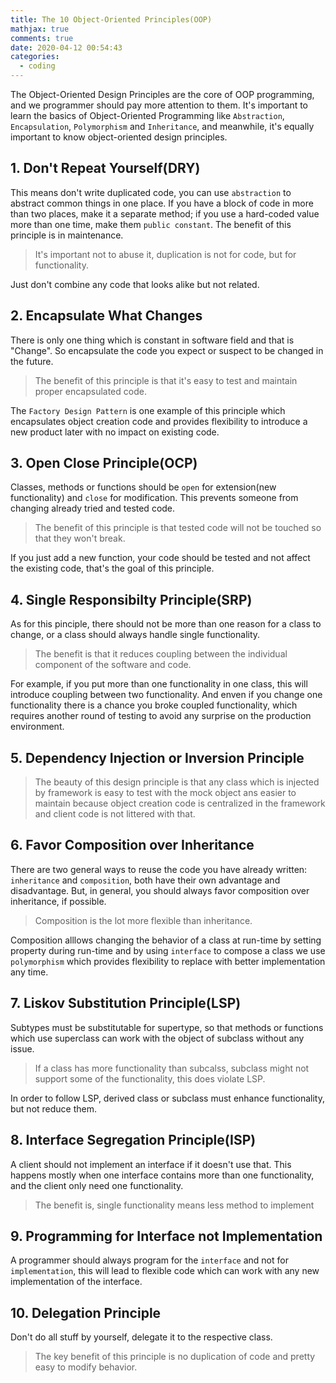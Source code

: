 ```yaml
---
title: The 10 Object-Oriented Principles(OOP)
mathjax: true
comments: true
date: 2020-04-12 00:54:43
categories:
  - coding
---
```


The Object-Oriented Design Principles are the core of OOP programming, and we programmer should pay more attention to them.
It's important to learn the basics of Object-Oriented Programming like `Abstraction`, `Encapsulation`, `Polymorphism` and `Inheritance`, and meanwhile, it's equally important to know object-oriented design principles.
<!-- more -->
## 1. Don't Repeat Yourself(DRY)
This means don't write duplicated code, you can use `abstraction` to abstract common things in one place.
If you have a block of code in more than two places, make it a separate method; if you use a hard-coded value more than one time, make them `public constant`. The benefit of this principle is in maintenance.
> It's important not to abuse it, duplication is not for code, but for functionality.

Just don't combine any code that looks alike but not related.

## 2. Encapsulate What Changes
There is only one thing which is constant in software field and that is "Change". So encapsulate the code you expect or suspect to be changed in the future.
> The benefit of this principle is that it's easy to test and maintain proper encapsulated code.

The `Factory Design Pattern` is one example of this principle which encapsulates object creation code and provides flexibility to introduce a new product later with no impact on existing code.

## 3. Open Close Principle(OCP)
Classes, methods or functions should be `open` for extension(new functionality) and `close` for modification. This prevents someone from changing already tried and tested code.

> The benefit of this principle is that tested code will not be touched so that they won't break.

If you just add a new function, your code should be tested and not affect the existing code, that's the goal of this principle.

## 4. Single Responsibilty Principle(SRP)
As for this pinciple, there should not be more than one reason for a class to change, or a class should always handle single functionality.

> The benefit is that it reduces coupling between the individual component of the software and code.

For example, if you put more than one functionality in one class, this will introduce coupling between two functionality. And enven if you change one functionality there is a chance you broke coupled functionality, which requires another round of testing to avoid any surprise on the production environment.

## 5. Dependency Injection or Inversion Principle

> The beauty of this design principle is that any class which is injected by framework is easy to test with the mock object ans easier to maintain because object creation code is centralized in the framework and client code is not littered with that.

## 6. Favor Composition over Inheritance

There are two general ways to reuse the code you have already written: `inheritance` and `composition`, both have their own advantage and disadvantage. But, in general, you should always favor composition over inheritance, if possible.

> Composition is the lot more flexible than inheritance.

Composition alllows changing the behavior of a class at run-time by setting property during run-time and by using `interface` to compose a class we use `polymorphism` which provides flexibility to replace with better implementation any time.

## 7. Liskov Substitution Principle(LSP)
Subtypes must be substitutable for supertype, so that methods or functions which use superclass can work with the object of subclass without any issue.

> If a class has more functionality than subcalss, subclass might not support some of the functionality, this does violate LSP.

In order to follow LSP, derived class or subclass must enhance functionality, but not reduce them.

## 8. Interface Segregation Principle(ISP)
A client should not implement an interface if it doesn't use that.
This happens mostly when one interface contains more than one functionality, and the client only need one functionality.

> The benefit is, single functionality means less method to implement

## 9. Programming for Interface not Implementation
A programmer should always program for the `interface` and not for `implementation`, this will lead to flexible code which can work with any new implementation of the interface.

## 10. Delegation Principle
Don't do all stuff by yourself, delegate it to the respective class.

> The key benefit of this principle is no duplication of code and pretty easy to modify behavior.
